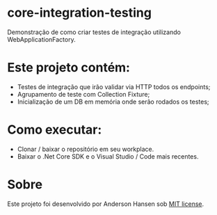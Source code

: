 # core-integration-testing
Demonstração de como criar testes de integração utilizando WebApplicationFactory. 

# Este projeto contém:
- Testes de integração que irão validar via HTTP todos os endpoints;
- Agrupamento de teste com Collection Fixture;
- Inicialização de um DB em memória onde serão rodados os testes;

# Como executar:
- Clonar / baixar o repositório em seu workplace.
- Baixar o .Net Core SDK e o Visual Studio / Code mais recentes.

# Sobre
Este projeto foi desenvolvido por Anderson Hansen sob [MIT license](LICENSE).